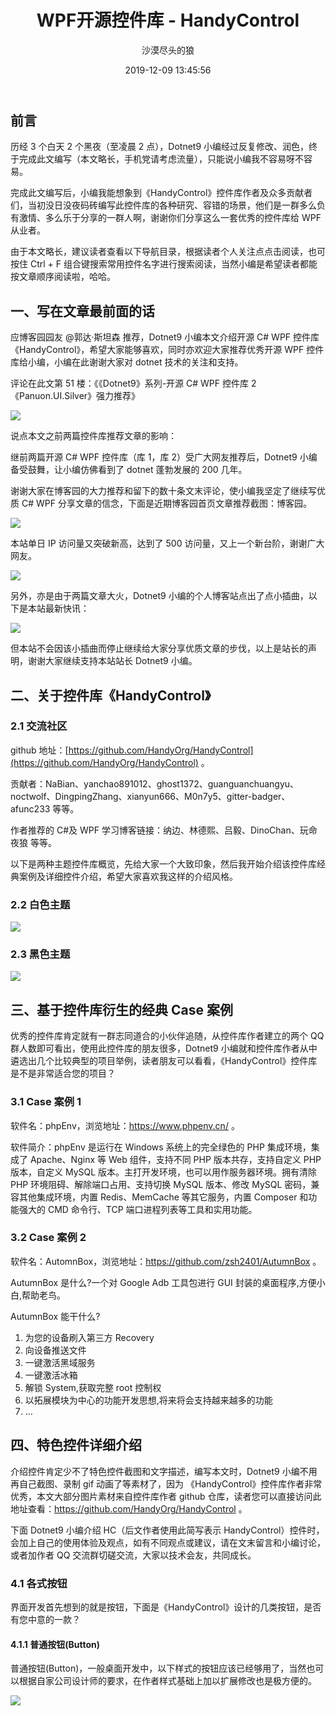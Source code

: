 ﻿---
title: WPF开源控件库 - HandyControl
slug: open-source-wpf-control-library-handycontrol
description: 一个很多人参与贡献的WPF开源控件项目
banner: true
date: 2019-12-09 13:45:56
author: 沙漠尽头的狼
draft: false
cover: https://img1.dotnet9.com/2019/12/0206.png
tags: 开源WPF
categories: .NET
copyright: Original
---

## 前言

历经 3 个白天 2 个黑夜（至凌晨 2 点），Dotnet9 小编经过反复修改、润色，终于完成此文编写（本文略长，手机党请考虑流量），只能说小编我不容易呀不容易。

完成此文编写后，小编我能想象到《HandyControl》控件库作者及众多贡献者们，当初没日没夜码砖编写此控件库的各种研究、容错的场景，他们是一群多么负有激情、多么乐于分享的一群人啊，谢谢你们分享这么一套优秀的控件库给 WPF 从业者。

由于本文略长，建议读者查看以下导航目录，根据读者个人关注点点击阅读，也可按住 Ctrl + F 组合键搜索常用控件名字进行搜索阅读，当然小编是希望读者都能按文章顺序阅读啦，哈哈。

## 一、写在文章最前面的话

应博客园园友 @郭达·斯坦森 推荐，Dotnet9 小编本文介绍开源 C# WPF 控件库《HandyControl》，希望大家能够喜欢，同时亦欢迎大家推荐优秀开源 WPF 控件库给小编，小编在此谢谢大家对 dotnet 技术的关注和支持。

评论在此文第 51 楼：《《Dotnet9》系列-开源 C# WPF 控件库 2《Panuon.UI.Silver》强力推荐》

![](https://img1.dotnet9.com/2019/12/0201.png)

说点本文之前两篇控件库推荐文章的影响：

继前两篇开源 C# WPF 控件库（库 1，库 2）受广大网友推荐后，Dotnet9 小编备受鼓舞，让小编仿佛看到了 dotnet 蓬勃发展的 200 几年。

谢谢大家在博客园的大力推荐和留下的数十条文末评论，使小编我坚定了继续写优质 C# WPF 分享文章的信念，下面是近期博客园首页文章推荐截图：博客园。

![](https://img1.dotnet9.com/2019/12/0202.png)

本站单日 IP 访问量又突破新高，达到了 500 访问量，又上一个新台阶，谢谢广大网友。

![](https://img1.dotnet9.com/2019/12/0203.png)

另外，亦是由于两篇文章大火，Dotnet9 小编的个人博客站点出了点小插曲，以下是本站最新快讯：

![](https://img1.dotnet9.com/2019/12/0204.png)

但本站不会因该小插曲而停止继续给大家分享优质文章的步伐，以上是站长的声明，谢谢大家继续支持本站站长 Dotnet9 小编。

## 二、关于控件库《HandyControl》

### 2.1 交流社区

github 地址：[https://github.com/HandyOrg/HandyControl](https://github.com/HandyOrg/HandyControl) 。

贡献者：NaBian、yanchao891012、ghost1372、guanguanchuangyu、noctwolf、DingpingZhang、xianyun666、M0n7y5、gitter-badger、afunc233 等等。

作者推荐的 C#及 WPF 学习博客链接：纳边、林德熙、吕毅、DinoChan、玩命夜狼 等等。

以下是两种主题控件库概览，先给大家一个大致印象，然后我开始介绍该控件库经典案例及详细控件介绍，希望大家喜欢我这样的介绍风格。

### 2.2 白色主题

![](https://img1.dotnet9.com/2019/12/0205.png)

### 2.3 黑色主题

![](https://img1.dotnet9.com/2019/12/0206.png)

## 三、基于控件库衍生的经典 Case 案例

优秀的控件库肯定就有一群志同道合的小伙伴追随，从控件库作者建立的两个 QQ 群人数即可看出，使用此控件库的朋友很多，Dotnet9 小编就和控件库作者从中遴选出几个比较典型的项目举例，读者朋友可以看看，《HandyControl》控件库是不是非常适合您的项目？

### 3.1 Case 案例 1

软件名：phpEnv，浏览地址：https://www.phpenv.cn/ 。

软件简介：phpEnv 是运行在 Windows 系统上的完全绿色的 PHP 集成环境，集成了 Apache、Nginx 等 Web 组件，支持不同 PHP 版本共存，支持自定义 PHP 版本，自定义 MySQL 版本。主打开发环境，也可以用作服务器环境。拥有清除 PHP 环境阻碍、解除端口占用、支持切换 MySQL 版本、修改 MySQL 密码，兼容其他集成环境，内置 Redis、MemCache 等其它服务，内置 Composer 和功能强大的 CMD 命令行、TCP 端口进程列表等工具和实用功能。

### 3.2 Case 案例 2

软件名：AutomnBox，浏览地址：https://github.com/zsh2401/AutumnBox 。

AutumnBox 是什么?一个对 Google Adb 工具包进行 GUI 封装的桌面程序,方便小白,帮助老鸟。

AutumnBox 能干什么?

1. 为您的设备刷入第三方 Recovery
2. 向设备推送文件
3. 一键激活黑域服务
4. 一键激活冰箱
5. 解锁 System,获取完整 root 控制权
6. 以拓展模块为中心的功能开发思想,将来将会支持越来越多的功能
7. …

## 四、特色控件详细介绍

介绍控件肯定少不了特色控件截图和文字描述，编写本文时，Dotnet9 小编不用再自己截图、录制 gif 动画了等素材了，因为 《HandyControl》控件库作者非常优秀，本文大部分图片素材来自控件库作者 github 仓库，读者您可以直接访问此地址查看：https://github.com/HandyOrg/HandyControl 。

下面 Dotnet9 小编介绍 HC（后文作者使用此简写表示 HandyControl）控件时，会加上自己的使用体验及观点，如有不同观点或建议，请在文末留言和小编讨论，或者加作者 QQ 交流群切磋交流，大家以技术会友，共同成长。

### 4.1 各式按钮

界面开发首先想到的就是按钮，下面是《HandyControl》设计的几类按钮，是否有您中意的一款？

#### 4.1.1 普通按钮(Button)

普通按钮(Button)，一般桌面开发中，以下样式的按钮应该已经够用了，当然也可以根据自家公司设计师的要求，在作者样式基础上加以扩展修改也是极方便的。

![](https://img1.dotnet9.com/2019/12/0207.png)

